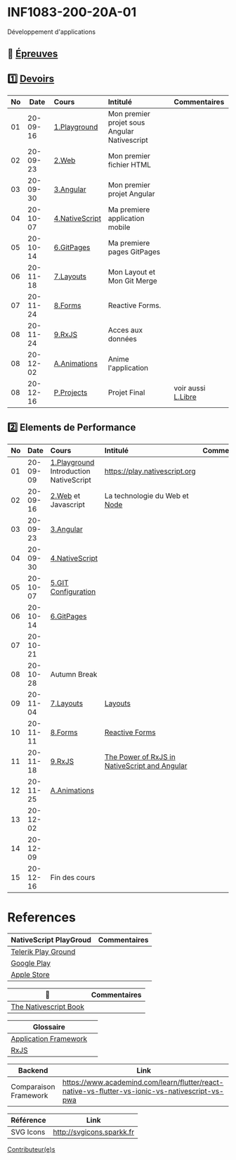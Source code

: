 # INF1083-200-20A-01

Développement d'applications

## :date: [Épreuves](.epreuves) 

## :one: [Devoirs](Devoirs)

|No| Date   | Cours                                                | Intitulé                                              |  Commentaires    |
|--|--------|:-----------------------------------------------------|:------------------------------------------------------|:-----------------|
|01|20-09-16| [1.Playground](1.Playground/README.md)               | Mon premier projet sous Angular Nativescript          |                  |
|02|20-09-23| [2.Web](2.Web/.scripts/Participation.md)             | Mon premier fichier HTML                              |                  |   
|03|20-09-30| [3.Angular](3.Angular/.scripts/Participation.md)     | Mon premier projet Angular                            |                  |   
|04|20-10-07| [4.NativeScript](4.NativeScript/.scripts/Participation.md)   | Ma premiere application mobile                |                  |   
|05|20-10-14| [6.GitPages](6.GitPages/.scripts/Participation.md)   | Ma premiere pages GitPages                            |                  |   
|06|20-11-18| [7.Layouts](7.Layouts/.scripts/Participation.md)     | Mon Layout et Mon Git Merge                           |                  |   
|07|20-11-24| [8.Forms](8.Forms/.scripts/Participation.md)         | Reactive Forms.                                       |                  |   
|08|20-11-24| [9.RxJS](9.RxJS/.scripts/Participation.md)            | Acces aux données                                     |                  |   
|08|20-12-02| [A.Animations](A.Animations/.scripts/Participation.md)| Anime l'application                                  |                  |   
|08|20-12-16| [P.Projects](P.Projetcs/.scripts/Participation.md)    | Projet Final                                          | voir aussi [L.Libre](L.Libre)|   

## :two: Elements de Performance

|No| Date   | Cours                                          | Intitulé                                |  Commentaires     |
|--|--------|:-----------------------------------------------|:----------------------------------------|:------------------|
|01|20-09-09| [1.Playground](1.Playground) Introduction NativeScript           | https://play.nativescript.org           |                   |
|02|20-09-16| [2.Web](2.Web) et Javascript                   | La technologie du Web et [Node](https://github.com/CollegeBoreal/Tutoriels/tree/master/W.Web/N.Node)           |                   |
|03|20-09-23| [3.Angular](3.Angular)                         |                                         |                   |
|04|20-09-30| [4.NativeScript](4.NativeScript)               |                                         |                   |
|05|20-10-07| [5.GIT Configuration](https://github.com/CollegeBoreal/Tutoriels/tree/master/0.GIT#three-configurer-git-gitconfig)|              |                   |
|06|20-10-14| [6.GitPages](6.GitPages)                       |                                         |                   |
|07|20-10-21|                                                |                                         |                   |
|08|20-10-28| Autumn Break                                   |                                         |                   |
|09|20-11-04| [7.Layouts](7.Layouts)                         | [Layouts](https://docs.nativescript.org/ui/layouts/layout-containers) |                   |
|10|20-11-11| [8.Forms](8.Forms)                             | [Reactive Forms](https://angular.io/guide/forms-overview#setup-in-reactive-forms)          |        |
|11|20-11-18| [9.RxJS](9.RxJS)                               |  [The Power of RxJS in NativeScript and Angular](https://nativescript.org/blog/nativescript-developer-day-the-power-of-rxjs-in-nativescript-and-angular/)   |                   |
|12|20-11-25| [A.Animations](A.Animations)                   |                                         |                   |
|13|20-12-02|                                                |                                         |                   |
|14|20-12-09|                                                |                                         |                   |
|15|20-12-16| Fin des cours                                  |                                         |                   |

# References

|  NativeScript PlayGroud                                                            |  Commentaires                              |
|------------------------------------------------------------------------------------|-------------------------------------------|
| [Telerik Play Ground](https://play.nativescript.org)                                |                                           |   
| [Google Play](https://play.google.com/store/apps/details?id=org.nativescript.play) |                                           |
| [Apple Store](https://apps.apple.com/ca/app/nativescript-playground/id1263543946)  |                                           |

|  :blue_book:                                                            |  Commentaires                              |
|------------------------------------------------------------------------------------|-------------------------------------------|
| [The Nativescript Book](https://nativescript.org/get-the-nativescript-book)        | |


|                              Glossaire                                                    |                                      |
|-------------------------------------------------------------------------------------------|--------------------------------------|
| [Application Framework](https://www.techopedia.com/definition/6005/application-framework) |                                      |
| [RxJS](https://www.pluralsight.com/guides/using-http-with-rxjs-observables)               |                                      |

| Backend               |  Link                                                                                            |
|-----------------------|--------------------------------------------------------------------------------------------------|
| Comparaison Framework | https://www.academind.com/learn/flutter/react-native-vs-flutter-vs-ionic-vs-nativescript-vs-pwa  |


| Référence             |  Link                                                             |
|-----------------------|-------------------------------------------------------------------|
| SVG Icons             | http://svgicons.sparkk.fr                                         |


[Contributeur(e)s](../../graphs/contributors)

